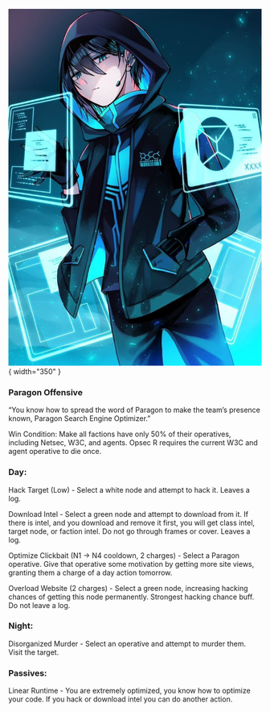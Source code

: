 ![paragonsearchengineoptimizer.png](Images/paragonsearchengineoptimizer.png){ width="350" }

### **Paragon Offensive**

“You know how to spread the word of Paragon to make the team’s presence known, Paragon Search Engine Optimizer.”

Win Condition: Make all factions have only 50% of their operatives, including Netsec, W3C, and agents. Opsec R requires the current W3C and agent operative to die once.

### **Day:**

Hack Target (Low) - Select a white node and attempt to hack it. Leaves a log.

Download Intel - Select a green node and attempt to download from it. If there is intel, and you download and remove it first, you will get class intel, target node, or faction intel. Do not go through frames or cover. Leaves a log.

Optimize Clickbait (N1 -> N4 cooldown, 2 charges) - Select a Paragon operative. Give that operative some motivation by getting more site views, granting them a charge of a day action tomorrow.

Overload Website (2 charges) - Select a green node, increasing hacking chances of getting this node permanently. Strongest hacking chance buff. Do not leave a log.

### **Night:**

Disorganized Murder - Select an operative and attempt to murder them. Visit the target.

### **Passives:**

Linear Runtime - You are extremely optimized, you know how to optimize your code. If you hack or download intel you can do another action.